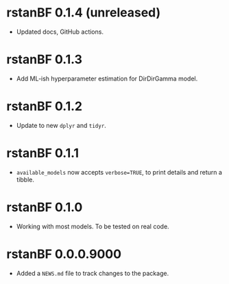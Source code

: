 # rstanBF 0.1.4 (unreleased)

* Updated docs, GitHub actions.

# rstanBF 0.1.3

* Add ML-ish hyperparameter estimation for DirDirGamma model.

# rstanBF 0.1.2

* Update to new `dplyr` and `tidyr`.

# rstanBF 0.1.1

* `available_models` now accepts `verbose=TRUE`, to print details and return a tibble.

# rstanBF 0.1.0

* Working with most models. To be tested on real code.

# rstanBF 0.0.0.9000

* Added a `NEWS.md` file to track changes to the package.
